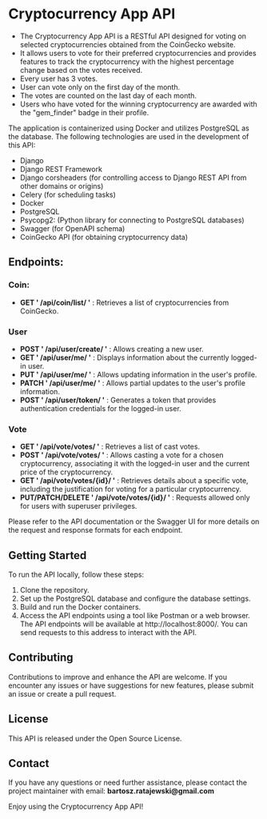 # Cryptocurrency App API

* The Cryptocurrency App API is a RESTful API designed for voting on selected cryptocurrencies obtained from the 
CoinGecko website. 
* It allows users to vote for their preferred cryptocurrencies and provides features to track the 
cryptocurrency with the highest percentage change based on the votes received. 
* Every user has 3 votes.
* User can vote only on the first day of the month.
* The votes are counted on the last day of 
each month.
* Users who have voted for the winning cryptocurrency are awarded with the "gem_finder" badge in their profile.


The application is containerized using Docker and utilizes PostgreSQL as the database. 
The following technologies are used in the development of this API:

* Django
* Django REST Framework
* Django corsheaders (for controlling access to Django REST API from other domains or origins)
* Celery (for scheduling tasks)
* Docker
* PostgreSQL
* Psycopg2: (Python library for connecting to PostgreSQL databases)
* Swagger (for OpenAPI schema)
* CoinGecko API (for obtaining cryptocurrency data)


## Endpoints:

### Coin:

* __GET ' /api/coin/list/ '__ : Retrieves a list of cryptocurrencies from CoinGecko.

### User

* __POST ' /api/user/create/ '__ : Allows creating a new user.
* __GET ' /api/user/me/ '__ : Displays information about the currently logged-in user.
* __PUT ' /api/user/me/ '__ : Allows updating information in the user's profile.
* __PATCH ' /api/user/me/ '__ : Allows partial updates to the user's profile information.
* __POST ' /api/user/token/ '__ : Generates a token that provides authentication credentials for the logged-in user.

### Vote

* __GET ' /api/vote/votes/ '__ : Retrieves a list of cast votes.
* __POST ' /api/vote/votes/ '__ : Allows casting a vote for a chosen cryptocurrency, associating it with the logged-in 
user and 
the current price of the cryptocurrency.
* __GET ' /api/vote/votes/{id}/ '__ : Retrieves details about a specific vote, including the justification for voting 
for a particular cryptocurrency.
* __PUT/PATCH/DELETE ' /api/vote/votes/{id}/ '__ : Requests allowed only for users with superuser privileges.

Please refer to the API documentation or the Swagger UI for more details on the request and response formats for 
each endpoint.

## Getting Started

To run the API locally, follow these steps:

1. Clone the repository.
2. Set up the PostgreSQL database and configure the database settings.
3. Build and run the Docker containers.
4. Access the API endpoints using a tool like Postman or a web browser. 
The API endpoints will be available at http://localhost:8000/. You can send requests to this address to interact with the API.


## Contributing

Contributions to improve and enhance the API are welcome. 
If you encounter any issues or have suggestions for new features, please submit an issue or create a pull request.

## License

This API is released under the Open Source License. 

## Contact

If you have any questions or need further assistance, please contact the project maintainer with email: 
__bartosz.ratajewski@gmail.com__



Enjoy using the Cryptocurrency App API!